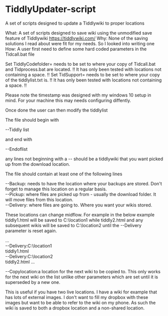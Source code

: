 # TiddlyUpdater-script
A set of scripts designed to update  a Tiddlywiki to proper locations

What: A set of scripts designed to save wiki using the unmodified save feature of Tiddlywiki https://tiddlywiki.com/
Why: None of the saving solutions I read about were fit for my needs. So I looked into writing one
How: A user first need to define some hard coded parameters in the Tidcall.bat file

Set TiddlyCodefolder= needs to be set to where your copy of Tidcall.bat and Tidprocess.bat are located. !! It has only been tested with locations not containing a space. !!
Set TidSupport= needs to be set to where your copy of the tiddlylist.txt is. !! It has only been tested with locations not containing a space. !!

Please note the timestamp was designed with my windows 10 setup in mind. For your machine this may needs configuring diffently. 

Once done the user can then modify the tiddlylist 

The file should begin with 

--Tiddly list

and end with 

--Endoflist

any lines not beginning with a -- should be a tiddlywiki that you want picked up from the download location. 

The file should contain at least one of the following lines

--Backup: needs to have the location where your backups are stored. Don't forget to manage this location on a regular basis. 
<br/>--Pickup: where files are picked up from - usually the download folder. It will move files from this location. 
<br/>--Delivery: where files are going to. Where you want your wikis stored. 

These locations can change midflow. For example in the below example tiddly1.html will be saved to C:\location1 while tiddly2.html
 and any subsequent wikis will be saved to C:\location2 until the --Delivery parameter is reset again. 

...
<br/>--Delivery:C:\location1
<br/>tiddly1.html
<br/>--Delivery:C:\location2
<br/>tiddly2.html
...

--Copylocation:a location for the next wiki to be copied to. This only works for the next wiki on the list unlike other parameters which are set until it is superseded by a new one. 

This is useful if you have two live locations. I have a wiki for example that has lots of external images. I don't want to fill my dropbox with these images but want to be able to refer to the wiki on my phone. As such the wiki is saved to both a dropbox location and a non-shared location.

